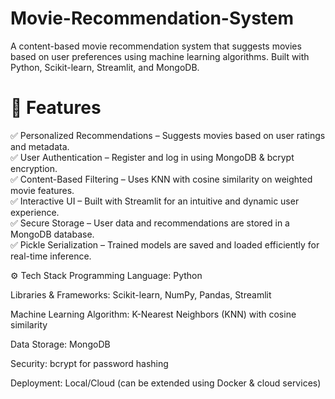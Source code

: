 # Movie-Recommendation-System
A content-based movie recommendation system that suggests movies based on user preferences using machine learning algorithms. Built with Python, Scikit-learn, Streamlit, and MongoDB.

# 🚀 Features
✅ Personalized Recommendations – Suggests movies based on user ratings and metadata. <br> ✅ User Authentication – Register and log in using MongoDB & bcrypt encryption.  <br> ✅ Content-Based Filtering – Uses KNN with cosine similarity on weighted movie features.  <br> ✅ Interactive UI – Built with Streamlit for an intuitive and dynamic user experience.  <br> ✅ Secure Storage – User data and recommendations are stored in a MongoDB database.  <br> ✅ Pickle Serialization – Trained models are saved and loaded efficiently for real-time inference.




⚙️ Tech Stack
Programming Language: Python

Libraries & Frameworks: Scikit-learn, NumPy, Pandas, Streamlit

Machine Learning Algorithm: K-Nearest Neighbors (KNN) with cosine similarity

Data Storage: MongoDB

Security: bcrypt for password hashing

Deployment: Local/Cloud (can be extended using Docker & cloud services)
